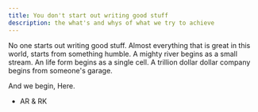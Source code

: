 ```yaml
---
title: You don't start out writing good stuff
description: the what's and whys of what we try to achieve
---
```


No one starts out writing good stuff. 
Almost everything that is great in this world, starts from something humble. 
A mighty river begins as a small stream.
An life form begins as a single cell.
A trillion dollar dollar company begins from someone's garage.

And we begin, Here.

- AR & RK
